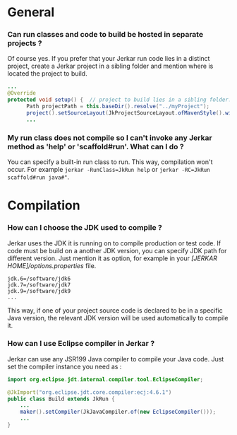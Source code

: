 # General

### Can run classes and code to build be hosted in separate projects ?
Of course yes. If you prefer that your Jerkar run code lies in a distinct project, create a Jerkar project in a sibling 
folder and mention where is located the project to build.

```java
...
@Override
protected void setup() {  // project to build lies in a sibling folder. 
      Path projectPath = this.baseDir().resolve("../myProject");   
      project().setSourceLayout(JkProjectSourceLayout.ofMavenStyle().withBaseDir(projectPath));
      ...
```

### My run class does not compile so I can't invoke any Jerkar method as 'help' or 'scaffold#run'. What can I do ?

You can specify a built-in run class to run. This way, compilation won't occur.
For example `jerkar -RunClass=JkRun help` or `jerkar -RC=JkRun scaffold#run java#"`.

# Compilation

### How can I choose the JDK used to compile ?

Jerkar uses the JDK it is running on to compile production or test code. 
If code must be build on a another JDK version, you can specify JDK path for different version.
Just mention it as option, for example in your _[JERKAR HOME]/options.properties_ file.

```
jdk.6=/software/jdk6
jdk.7=/software/jdk7
jdk.9=/software/jdk9
...
```

This way, if one of your project source code is declared to be in a specific Java version, the relevant JDK version will be used automatically to compile it.

### How can I use Eclipse compiler in Jerkar ?

Jerkar can use any JSR199 Java compiler to compile your Java code. Just set the compiler instance you need as :

```java
import org.eclipse.jdt.internal.compiler.tool.EclipseCompiler;

@JkImport("org.eclipse.jdt.core.compiler:ecj:4.6.1")
public class Build extends JkRun {
    ...
    maker().setCompiler(JkJavaCompiler.of(new EclipseCompiler()));
    ...
}
```






